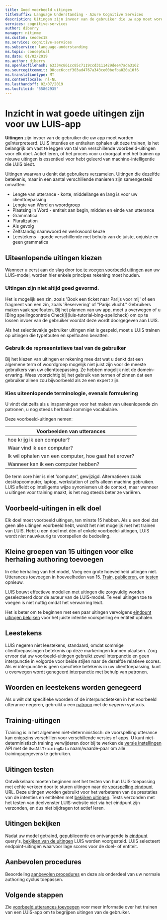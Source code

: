 ```yaml
---
title: Goed voorbeeld uitingen
titleSuffix: Language Understanding - Azure Cognitive Services
description: Uitingen zijn invoer van de gebruiker die uw app moet worden geïnterpreteerd. Items waarvan u denkt dat gebruikers verzamelen. Uitingen die dezelfde betekenis, maar zijn samengesteld anders opnemen in word lengte en de plaatsing van word.
services: cognitive-services
author: diberry
manager: nitinme
ms.custom: seodec18
ms.service: cognitive-services
ms.subservice: language-understanding
ms.topic: conceptual
ms.date: 01/02/2019
ms.author: diberry
ms.openlocfilehash: 63334c861cc85c7119ccd3111429dee47ada3162
ms.sourcegitcommit: 90cec6cccf303ad4767a343ce00befba020a10f6
ms.translationtype: MT
ms.contentlocale: nl-NL
ms.lasthandoff: 02/07/2019
ms.locfileid: "55862935"
---
```

# <a name="understand-what-good-utterances-are-for-your-luis-app"></a>Inzicht in wat goede uitingen zijn voor uw LUIS-app

**Uitingen** zijn invoer van de gebruiker die uw app moet worden geïnterpreteerd. LUIS intenties en entiteiten ophalen uit deze trainen, is het belangrijk om vast te leggen van tal van verschillende voorbeeld-uitingen voor elk doel. Actief leren, of het proces voor u doorgaat met het trainen op nieuwe uitingen is essentieel voor hebt geleerd van machine-intelligentie die LUIS biedt.

Uitingen waarvan u denkt dat gebruikers verzamelen. Uitingen die dezelfde betekenis, maar in een aantal verschillende manieren zijn samengesteld omvatten:

* Lengte van utterance - korte, middellange en lang is voor uw clienttoepassing
* Lengte van Word en woordgroep 
* Plaatsing in Word - entiteit aan begin, midden en einde van utterance
* Grammatica 
* Pluralization
* Als gevolg
* Zelfstandig naamwoord en werkwoord keuze
* Leestekens - goede verschillende met behulp van de juiste, onjuiste en geen grammatica

## <a name="how-to-choose-varied-utterances"></a>Uiteenlopende uitingen kiezen

Wanneer u eerst aan de slag door [toe te voegen voorbeeld uitingen](luis-how-to-add-example-utterances.md) aan uw LUIS-model, worden hier enkele principes rekening moet houden.

### <a name="utterances-arent-always-well-formed"></a>Uitingen zijn niet altijd goed gevormd.

Het is mogelijk een zin, zoals 'Book een ticket naar Parijs voor mij' of een fragment van een zin, zoals 'Reservering' of "Parijs vlucht."  Gebruikers maken vaak spelfouten. Bij het plannen van uw app, moet u overwegen of u [Bing spellingcontrole Check][(luis-tutorial-bing-spellcheck) om op te lossen invoer van de gebruiker voordat deze wordt doorgegeven aan LUIS. 

Als het selectievakje gebruiker uitingen niet is gespeld, moet u LUIS trainen op uitingen die typefouten en spelfouten bevatten.

### <a name="use-the-representative-language-of-the-user"></a>Gebruik de representatieve taal van de gebruiker

Bij het kiezen van uitingen er rekening mee dat wat u denkt dat een algemene term of woordgroep mogelijk niet juist zijn voor de meeste gebruikers van uw clienttoepassing. Ze hebben mogelijk niet de domein-ervaring. Wees voorzichtig bij het gebruik van termen of zinnen dat een gebruiker alleen zou bijvoorbeeld als ze een expert zijn.

### <a name="choose-varied-terminology-as-well-as-phrasing"></a>Kies uiteenlopende terminologie, evenals formulering

U vindt dat zelfs als u inspanningen voor het maken van uiteenlopende zin patronen, u nog steeds herhaald sommige vocabulaire.

Deze voorbeeld-uitingen nemen:

|Voorbeelden van utterances|
|--|
|hoe krijg ik een computer?|
|Waar vind ik een computer?|
|Ik wil ophalen van een computer, hoe gaat het erover?|
|Wanneer kan ik een computer hebben?| 

De term core hier is niet 'computer', gewijzigd. Alternatieven zoals desktopcomputer, laptop, werkstation of zelfs alleen machine gebruiken. LUIS afleidt op intelligente wijze synoniemen uit de context, maar wanneer u uitingen voor training maakt, is het nog steeds beter ze variëren.

## <a name="example-utterances-in-each-intent"></a>Voorbeeld-uitingen in elk doel

Elk doel moet voorbeeld uitingen, ten minste 15 hebben. Als u een doel dat geen alle uitingen voorbeeld hebt, wordt het niet mogelijk met het trainen van LUIS. Hebt u een doel met één of enkele voorbeeld-uitingen, LUIS wordt niet nauwkeurig te voorspellen de bedoeling. 

## <a name="add-small-groups-of-15-utterances-for-each-authoring-iteration"></a>Kleine groepen van 15 uitingen voor elke herhaling authoring toevoegen

In elke herhaling van het model, Voeg een grote hoeveelheid uitingen niet. Utterances toevoegen in hoeveelheden van 15. [Train](luis-how-to-train.md), [publiceren](luis-how-to-publish-app.md), en [testen](luis-interactive-test.md) opnieuw.  

LUIS bouwt effectieve modellen met uitingen die zorgvuldig worden geselecteerd door de auteur van de LUIS-model. Te veel uitingen toe te voegen is niet nuttig omdat het verwarring leidt.  

Het is beter om te beginnen met een paar uitingen vervolgens [eindpunt uitingen bekijken](luis-how-to-review-endoint-utt.md) voor het juiste intentie voorspelling en entiteit ophalen.

## <a name="punctuation-marks"></a>Leestekens

LUIS negeren niet leestekens, standaard, omdat sommige clienttoepassingen betekenis op deze markeringen kunnen plaatsen. Zorg ervoor dat uw voorbeeld-uitingen gebruikt zowel interpunctie en geen interpunctie in volgorde voor beide stijlen naar de dezelfde relatieve scores. Als er interpunctie is geen specifieke betekenis in uw clienttoepassing, kunt u overwegen [wordt genegeerd interpunctie](#ignoring-words-and-punctuation) met behulp van patronen. 

## <a name="ignoring-words-and-punctuation"></a>Woorden en leestekens worden genegeerd

Als u wilt dat specifieke woorden of de interpunctieteken in het voorbeeld utterance negeren, gebruikt u een [patroon](luis-concept-patterns.md#pattern-syntax) met de _negeren_ syntaxis. 

## <a name="training-utterances"></a>Training-uitingen

Training is in het algemeen niet-deterministisch: de voorspelling utterance kan enigszins verschillen voor verschillende versies of apps. U kunt niet-deterministisch training verwijderen door bij te werken de [versie instellingen](https://westus.dev.cognitive.microsoft.com/docs/services/5890b47c39e2bb17b84a55ff/operations/versions-update-application-version-settings) API met de `UseAllTrainingData` naam/waarde-paar om alle trainingsgegevens te gebruiken.

## <a name="testing-utterances"></a>Uitingen testen 

Ontwikkelaars moeten beginnen met het testen van hun LUIS-toepassing met echte verkeer door te sturen uitingen naar de [voorspelling eindpunt](luis-how-to-azure-subscription.md) URL. Deze uitingen worden gebruikt voor het verbeteren van de prestaties van de intenties en entiteiten met [bekijken uitingen](luis-how-to-review-endoint-utt.md). Tests verzonden met het testen van deelvenster LUIS-website niet via het eindpunt zijn verzonden, en dus niet bijdragen tot actief leren. 

## <a name="review-utterances"></a>Uitingen bekijken

Nadat uw model getraind, gepubliceerde en ontvangende is [eindpunt](luis-glossary.md#endpoint) query's, [bekijken van de uitingen](luis-how-to-review-endoint-utt.md) LUIS worden voorgesteld. LUIS selecteert endpoint-uitingen waarvoor lage scores voor de doel- of entiteit. 

## <a name="best-practices"></a>Aanbevolen procedures

Beoordeling [aanbevolen procedures](luis-concept-best-practices.md) en deze als onderdeel van uw normale authoring cyclus toepassen.

## <a name="next-steps"></a>Volgende stappen
Zie [voorbeeld utterances toevoegen](luis-how-to-add-example-utterances.md) voor meer informatie over het trainen van een LUIS-app om te begrijpen uitingen van de gebruiker.

